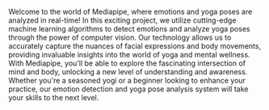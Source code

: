 Welcome to the world of Mediapipe, where emotions and yoga poses are analyzed in real-time! In this exciting project, we utilize cutting-edge machine learning algorithms to detect emotions and analyze yoga poses through the power of computer vision. Our technology allows us to accurately capture the nuances of facial expressions and body movements, providing invaluable insights into the world of yoga and mental wellness. With Mediapipe, you'll be able to explore the fascinating intersection of mind and body, unlocking a new level of understanding and awareness. Whether you're a seasoned yogi or a beginner looking to enhance your practice, our emotion detection and yoga pose analysis system will take your skills to the next level. 
